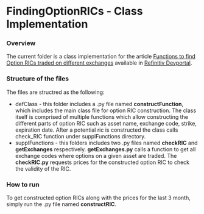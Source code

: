 # FindingOptionRICs - Class Implementation

### Overview

The current folder is a class implementation for the article [Functions to find Option RICs traded on different exchanges](https://developers.refinitiv.com/en/article-catalog/article/functions-to-find-option-rics-traded-on-different-exchanges) available in [Refinitiv Devportal](https://developers.refinitiv.com/en).

### Structure of the files
The files are structred as the following:

* defClass - this folder includes a .py file named **constructFunction**, which includes the main class file for option RIC construction. The class itself is comprised of multiple functions which allow constructing the different parts of option RIC such as asset name, exchange code, strike, expiration date. After a potential ric is constructed the class calls check_RIC function under supplFunctions directory.
* supplFunctions - this folders includes two .py files named  **checkRIC** and **getExchanges** respectively. **getExchanges.py** calls a function to get all exchange codes where options on a given asset are traded. The **checkRIC.py** requests prices for the constructed option RIC to check the validity of the RIC.

### How to run
To get constructed option RICs along with the prices for the last 3 month, simply run the .py file named **constructRIC**.
